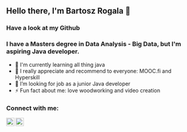 ## Hello there, I'm Bartosz Rogala 👋
### Have a look at my Github 

### I have a Masters degree in Data Analysis - Big Data, but I'm aspiring Java developer.
- 🌱 I'm currently learning all thing java
- 🔭 I really appreciate and recommend to everyone: MOOC.fi and Hyperskill
- 👯 I’m looking for job as a junior Java developer
- ⚡ Fun fact about me: love woodworking and video creation

### Connect with me:

[<img align="left" alt="Bartosz Rogala | LinkedIn" width="22px" src="https://cdn.jsdelivr.net/npm/simple-icons@v3/icons/linkedin.svg" />][linkedin]
[<img align="left" alt="Bartosz Rogala | Facebook" width="22px" src="https://cdn.jsdelivr.net/npm/simple-icons@v3/icons/instagram.svg" />][facebook]



[linkedin]: https://www.linkedin.com/in/bartosz-rogala-094293ab/
[facebook]: https://www.facebook.com/bartosz.rogala.9/